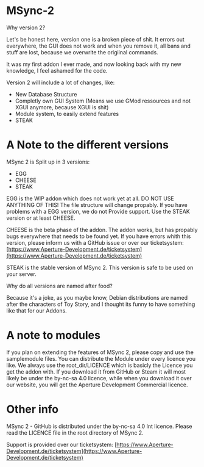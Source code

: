 # MSync-2

Why version 2?

Let's be honest here, version one is a broken piece of shit. It errors out everywhere, the GUI does not work and when you remove it, all bans and stuff are lost, because we overwrite the origiinal commands.

It was my first addon I ever made, and now looking back with my new knowledge, I feel ashamed for the code.

Version 2 will include a lot of changes, like:
- New Database Structure
- Completly own GUI System (Means we use GMod ressources and not XGUI anymore, because XGUI is shit)
- Module system, to easily extend features
- STEAK


# A Note to the different versions

MSync 2 is Split up in 3 versions:
- EGG
- CHEESE
- STEAK

EGG is the WIP addon which does not work yet at all. DO NOT USE ANYTHING OF THIS! The file structure will change propably. If you have problems with a EGG version, we do not Provide support. Use the STEAK version or at least CHEESE.

CHEESE is the beta phase of the addon. The addon works, but has propably bugs everywhere that needs to be found yet. If you have errors whith this version, please inform us with a GitHub issue or over our ticketsystem: [https://www.Aperture-Development.de/ticketsystem](https://www.Aperture-Development.de/ticketsystem)

STEAK is the stable version of MSync 2. This version is safe to be used on your server.

Why do all versions are named after food?

Because it's a joke, as you maybe know, Debian distributions are named after the characters of Toy Story, and I thought its funny to have something like that for our Addons.

# A note to modules

If you plan on extending the features of MSync 2, please copy and use the samplemodule files. You can distribute the Module under every licence you like. We always use the root_dir/LICENCE which is basicly the Licence you get the addon with. If you download it from GitHub or Steam it will most likely be under the by-nc-sa 4.0 licence, while when you download it over our website, you will get the Aperture Development Commercial licence.

# Other info

MSync 2 - GitHub is distributed under the by-nc-sa 4.0 Int licence. Please read the LICENCE file in the root directory of MSync 2.

Support is provided over our ticketsystem:
[https://www.Aperture-Development.de/ticketsystem](https://www.Aperture-Development.de/ticketsystem)